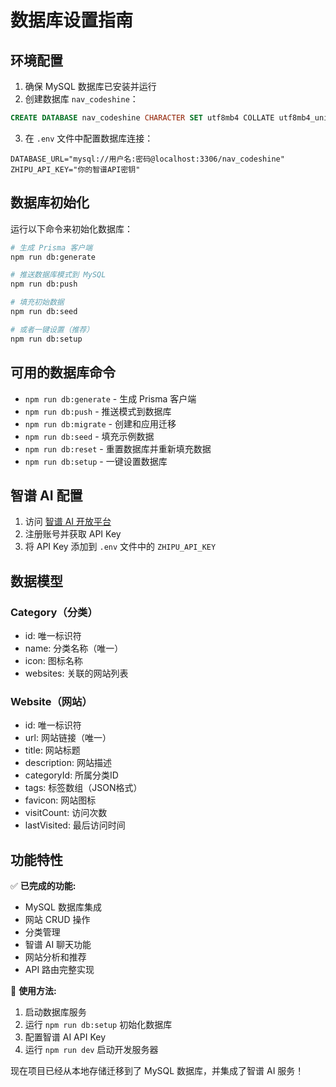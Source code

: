 # 数据库设置指南

## 环境配置

1. 确保 MySQL 数据库已安装并运行
2. 创建数据库 `nav_codeshine`：
```sql
CREATE DATABASE nav_codeshine CHARACTER SET utf8mb4 COLLATE utf8mb4_unicode_ci;
```

3. 在 `.env` 文件中配置数据库连接：
```
DATABASE_URL="mysql://用户名:密码@localhost:3306/nav_codeshine"
ZHIPU_API_KEY="你的智谱API密钥"
```

## 数据库初始化

运行以下命令来初始化数据库：

```bash
# 生成 Prisma 客户端
npm run db:generate

# 推送数据库模式到 MySQL
npm run db:push

# 填充初始数据
npm run db:seed

# 或者一键设置（推荐）
npm run db:setup
```

## 可用的数据库命令

- `npm run db:generate` - 生成 Prisma 客户端
- `npm run db:push` - 推送模式到数据库
- `npm run db:migrate` - 创建和应用迁移
- `npm run db:seed` - 填充示例数据
- `npm run db:reset` - 重置数据库并重新填充数据
- `npm run db:setup` - 一键设置数据库

## 智谱 AI 配置

1. 访问 [智谱 AI 开放平台](https://open.bigmodel.cn/)
2. 注册账号并获取 API Key
3. 将 API Key 添加到 `.env` 文件中的 `ZHIPU_API_KEY`

## 数据模型

### Category（分类）
- id: 唯一标识符
- name: 分类名称（唯一）
- icon: 图标名称
- websites: 关联的网站列表

### Website（网站）
- id: 唯一标识符
- url: 网站链接（唯一）
- title: 网站标题
- description: 网站描述
- categoryId: 所属分类ID
- tags: 标签数组（JSON格式）
- favicon: 网站图标
- visitCount: 访问次数
- lastVisited: 最后访问时间

## 功能特性

✅ **已完成的功能:**
- MySQL 数据库集成
- 网站 CRUD 操作
- 分类管理
- 智谱 AI 聊天功能
- 网站分析和推荐
- API 路由完整实现

🔄 **使用方法:**
1. 启动数据库服务
2. 运行 `npm run db:setup` 初始化数据库
3. 配置智谱 AI API Key
4. 运行 `npm run dev` 启动开发服务器

现在项目已经从本地存储迁移到了 MySQL 数据库，并集成了智谱 AI 服务！